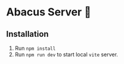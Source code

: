 # Abacus Server 🧮

## Installation

1. Run `npm install`
2. Run `npm run dev` to start local `vite` server.
